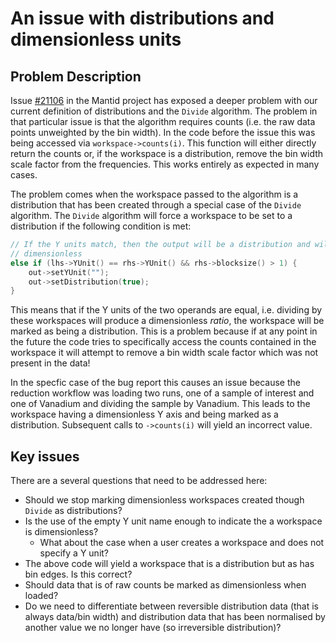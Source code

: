 # An issue with distributions and dimensionless units

## Problem Description
Issue [#21106](https://github.com/mantidproject/mantid/issues/21106) in the Mantid project has exposed a deeper problem with our current definition of distributions and the `Divide` algorithm. The problem in that particular issue is that the algorithm requires counts (i.e. the raw data points unweighted by the bin width). In the code before the issue this was being accessed via `workspace->counts(i)`. This function will either directly return the counts or, if the workspace is a distribution, remove the bin width scale factor from the frequencies. This works entirely as expected in many cases.

The problem comes when the workspace passed to the algorithm is a distribution that has been created through a special case of the `Divide` algorithm. The `Divide` algorithm will force a workspace to be set to a distribution if the following condition is met:

```c++
// If the Y units match, then the output will be a distribution and will be
// dimensionless
else if (lhs->YUnit() == rhs->YUnit() && rhs->blocksize() > 1) {
    out->setYUnit("");
    out->setDistribution(true);
}
```

This means that if the Y units of the two operands are equal, i.e. dividing by these workspaces will produce a dimensionless *ratio*, the workspace will be marked as being a distribution. This is a problem because if at any point in the future the code tries to specifically access the counts contained in the workspace it will attempt to remove a bin width scale factor which was not present in the data!

In the specfic case of the bug report this causes an issue because the reduction workflow was loading two runs, one of a sample of interest and one of Vanadium and dividing the sample by Vanadium. This leads to the workspace having a dimensionless Y axis and being marked as a distribution. Subsequent calls to `->counts(i)` will yield an incorrect value. 

## Key issues

There are a several questions that need to be addressed here:

- Should we stop marking dimensionless workspaces created though `Divide` as distributions?
- Is the use of the empty Y unit name enough to indicate the a workspace is dimensionless?
    - What about the case when a user creates a workspace and does not specify a Y unit?
- The above code will yield a workspace that is a distribution but as has bin edges. Is this correct?
- Should data that is of raw counts be marked as dimensionless when loaded?
- Do we need to differentiate between reversible distribution data (that is always data/bin width) and distribution data that has been normalised by another value we no longer have (so irreversible distribution)?
